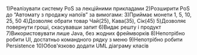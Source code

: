 1)Реалізувати систему PoS за лекційними прикладами
2)Розширити PoS до “Автомату з продажу напоїв” за вимогами:
3)Приймає монети 1, 5, 10, 25, 50
4)Дозволяє обрати товар Чай(25), Кава(35), Сік(45)
5)Дозволяє повернути гроші, скасувавши запит
6)Видає решту і продукт
7)Використовувати лише Java, без жодних фреймворків
8)Непотрібно робити UI, достатньо командного рядку з меню
9)Непотрібно робити Persistence 
10)Обов'язково додати UML діаграму класів
